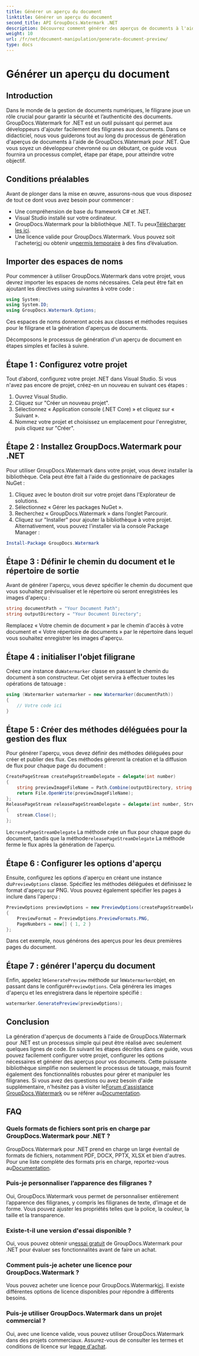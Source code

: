 ```yaml
---
title: Générer un aperçu du document
linktitle: Générer un aperçu du document
second_title: API GroupDocs.Watermark .NET
description: Découvrez comment générer des aperçus de documents à l'aide de GroupDocs.Watermark pour .NET avec ce guide. Améliorez la sécurité et la gestion de vos documents sans effort.
weight: 10
url: /fr/net/document-manipulation/generate-document-preview/
type: docs
---
```

# Générer un aperçu du document

## Introduction
Dans le monde de la gestion de documents numériques, le filigrane joue un rôle crucial pour garantir la sécurité et l’authenticité des documents. GroupDocs.Watermark for .NET est un outil puissant qui permet aux développeurs d'ajouter facilement des filigranes aux documents. Dans ce didacticiel, nous vous guiderons tout au long du processus de génération d'aperçus de documents à l'aide de GroupDocs.Watermark pour .NET. Que vous soyez un développeur chevronné ou un débutant, ce guide vous fournira un processus complet, étape par étape, pour atteindre votre objectif.
## Conditions préalables
Avant de plonger dans la mise en œuvre, assurons-nous que vous disposez de tout ce dont vous avez besoin pour commencer :
- Une compréhension de base du framework C# et .NET.
- Visual Studio installé sur votre ordinateur.
- GroupDocs.Watermark pour la bibliothèque .NET. Tu peux[Télécharger les ici](https://releases.groupdocs.com/Watermark/net/).
-  Une licence valide pour GroupDocs.Watermark. Vous pouvez soit l'acheter[ici](https://purchase.groupdocs.com/buy) ou obtenir un[permis temporaire](https://purchase.groupdocs.com/temporary-license/) à des fins d’évaluation.
## Importer des espaces de noms
Pour commencer à utiliser GroupDocs.Watermark dans votre projet, vous devrez importer les espaces de noms nécessaires. Cela peut être fait en ajoutant les directives using suivantes à votre code :
```csharp
using System;
using System.IO;
using GroupDocs.Watermark.Options;
```
Ces espaces de noms donneront accès aux classes et méthodes requises pour le filigrane et la génération d'aperçus de documents.

Décomposons le processus de génération d'un aperçu de document en étapes simples et faciles à suivre.
## Étape 1 : Configurez votre projet
Tout d’abord, configurez votre projet .NET dans Visual Studio. Si vous n'avez pas encore de projet, créez-en un nouveau en suivant ces étapes :
1. Ouvrez Visual Studio.
2. Cliquez sur "Créer un nouveau projet".
3. Sélectionnez « Application console (.NET Core) » et cliquez sur « Suivant ».
4. Nommez votre projet et choisissez un emplacement pour l'enregistrer, puis cliquez sur "Créer".
## Étape 2 : Installez GroupDocs.Watermark pour .NET
Pour utiliser GroupDocs.Watermark dans votre projet, vous devez installer la bibliothèque. Cela peut être fait à l'aide du gestionnaire de packages NuGet :
1. Cliquez avec le bouton droit sur votre projet dans l'Explorateur de solutions.
2. Sélectionnez « Gérer les packages NuGet ».
3. Recherchez « GroupDocs.Watermark » dans l’onglet Parcourir.
4. Cliquez sur "Installer" pour ajouter la bibliothèque à votre projet.
Alternativement, vous pouvez l'installer via la console Package Manager :
```powershell
Install-Package GroupDocs.Watermark
```
## Étape 3 : Définir le chemin du document et le répertoire de sortie
Avant de générer l'aperçu, vous devez spécifier le chemin du document que vous souhaitez prévisualiser et le répertoire où seront enregistrées les images d'aperçu :
```csharp
string documentPath = "Your Document Path";
string outputDirectory = "Your Document Directory";
```
Remplacez « Votre chemin de document » par le chemin d'accès à votre document et « Votre répertoire de documents » par le répertoire dans lequel vous souhaitez enregistrer les images d'aperçu.
## Étape 4 : initialiser l'objet filigrane
Créez une instance du`Watermarker` classe en passant le chemin du document à son constructeur. Cet objet servira à effectuer toutes les opérations de tatouage :
```csharp
using (Watermarker watermarker = new Watermarker(documentPath))
{
    // Votre code ici
}
```
## Étape 5 : Créer des méthodes déléguées pour la gestion des flux
Pour générer l'aperçu, vous devez définir des méthodes déléguées pour créer et publier des flux. Ces méthodes géreront la création et la diffusion de flux pour chaque page du document :
```csharp
CreatePageStream createPageStreamDelegate = delegate(int number)
{
    string previewImageFileName = Path.Combine(outputDirectory, string.Format("page{0}.png", number));
    return File.OpenWrite(previewImageFileName);
};
ReleasePageStream releasePageStreamDelegate = delegate(int number, Stream stream)
{
    stream.Close();
};
```
 Le`createPageStreamDelegate` La méthode crée un flux pour chaque page du document, tandis que la méthode`releasePageStreamDelegate` La méthode ferme le flux après la génération de l’aperçu.
## Étape 6 : Configurer les options d'aperçu
 Ensuite, configurez les options d'aperçu en créant une instance du`PreviewOptions` classe. Spécifiez les méthodes déléguées et définissez le format d'aperçu sur PNG. Vous pouvez également spécifier les pages à inclure dans l'aperçu :
```csharp
PreviewOptions previewOptions = new PreviewOptions(createPageStreamDelegate, releasePageStreamDelegate)
{
    PreviewFormat = PreviewOptions.PreviewFormats.PNG,
    PageNumbers = new[] { 1, 2 }
};
```
Dans cet exemple, nous générons des aperçus pour les deux premières pages du document.
## Étape 7 : générer l'aperçu du document
 Enfin, appelez le`GeneratePreview` méthode sur le`Watermarker`objet, en passant dans le configuré`PreviewOptions`. Cela générera les images d'aperçu et les enregistrera dans le répertoire spécifié :
```csharp
watermarker.GeneratePreview(previewOptions);
```
## Conclusion
La génération d'aperçus de documents à l'aide de GroupDocs.Watermark pour .NET est un processus simple qui peut être réalisé avec seulement quelques lignes de code. En suivant les étapes décrites dans ce guide, vous pouvez facilement configurer votre projet, configurer les options nécessaires et générer des aperçus pour vos documents. Cette puissante bibliothèque simplifie non seulement le processus de tatouage, mais fournit également des fonctionnalités robustes pour gérer et manipuler les filigranes.
 Si vous avez des questions ou avez besoin d'aide supplémentaire, n'hésitez pas à visiter le[Forum d'assistance GroupDocs.Watermark](https://forum.groupdocs.com/c/watermark/19) ou se référer au[Documentation](https://tutorials.groupdocs.com/Watermark/net/).
## FAQ
### Quels formats de fichiers sont pris en charge par GroupDocs.Watermark pour .NET ?
 GroupDocs.Watermark pour .NET prend en charge un large éventail de formats de fichiers, notamment PDF, DOCX, PPTX, XLSX et bien d'autres. Pour une liste complète des formats pris en charge, reportez-vous au[Documentation](https://tutorials.groupdocs.com/Watermark/net/).
### Puis-je personnaliser l’apparence des filigranes ?
Oui, GroupDocs.Watermark vous permet de personnaliser entièrement l’apparence des filigranes, y compris les filigranes de texte, d’image et de forme. Vous pouvez ajuster les propriétés telles que la police, la couleur, la taille et la transparence.
### Existe-t-il une version d'essai disponible ?
 Oui, vous pouvez obtenir un[essai gratuit](https://releases.groupdocs.com/) de GroupDocs.Watermark pour .NET pour évaluer ses fonctionnalités avant de faire un achat.
### Comment puis-je acheter une licence pour GroupDocs.Watermark ?
 Vous pouvez acheter une licence pour GroupDocs.Watermark[ici](https://purchase.groupdocs.com/buy). Il existe différentes options de licence disponibles pour répondre à différents besoins.
### Puis-je utiliser GroupDocs.Watermark dans un projet commercial ?
 Oui, avec une licence valide, vous pouvez utiliser GroupDocs.Watermark dans des projets commerciaux. Assurez-vous de consulter les termes et conditions de licence sur le[page d'achat](https://purchase.groupdocs.com/buy).